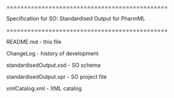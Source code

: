 
==============================================

Specification for SO: Standardised Output for PharmML 

==============================================

README.md - this file

ChangeLog - history of development

standardisedOutput.xsd - SO schema

standardisedOutput.xpr - SO project file

xmlCatalog.xml - XML catalog
